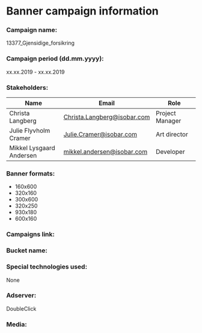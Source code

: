 # Banner campaign information

### Campaign name:
13377_Gjensidige_forsikring 

### Campaign period (dd.mm.yyyy):
xx.xx.2019 - xx.xx.2019

### Stakeholders:
Name | Email | Role
-----|-------|-----
Christa Langberg | Christa.Langberg@isobar.com | Project Manager
Julie Flyvholm Cramer | Julie.Cramer@isobar.com | Art director
Mikkel Lysgaard Andersen | mikkel.andersen@isobar.com | Developer

### Banner formats:
* 160x600
* 320x160
* 300x600
* 320x250
* 930x180
* 600x160


### Campaigns link:


### Bucket name:


### Special technologies used:
None

### Adserver:
DoubleClick

### Media:

